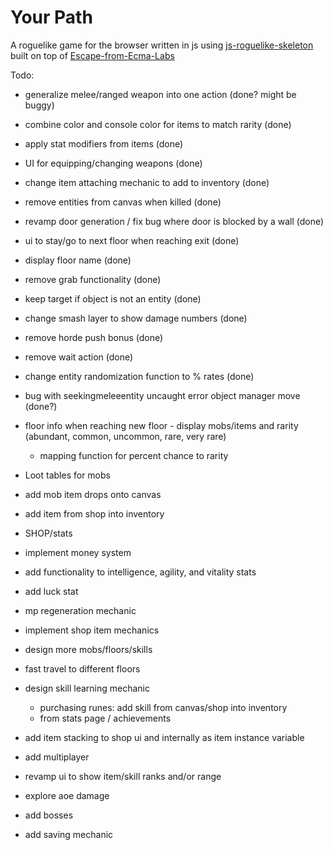 Your Path
=====================

A roguelike game for the browser written in js using [js-roguelike-skeleton](https://github.com/unstoppablecarl/js-roguelike-skeleton) built on top of [Escape-from-Ecma-Labs](https://github.com/unstoppablecarl/escape-from-ecma-labs)

Todo:

- generalize melee/ranged weapon into one action (done? might be buggy)
- combine color and console color for items to match rarity (done)
- apply stat modifiers from items (done)
- UI for equipping/changing weapons (done)
- change item attaching mechanic to add to inventory (done)
- remove entities from canvas when killed (done)
- revamp door generation / fix bug where door is blocked by a wall (done)
- ui to stay/go to next floor when reaching exit (done)
- display floor name (done)
- remove grab functionality (done)
- keep target if object is not an entity (done)
- change smash layer to show damage numbers (done)
- remove horde push bonus (done)
- remove wait action (done)
- change entity randomization function to % rates (done)
- bug with seekingmeleeentity uncaught error object manager move (done?)
- floor info when reaching new floor - display mobs/items and rarity (abundant, common, uncommon, rare, very rare)
    - mapping function for percent chance to rarity

- Loot tables for mobs
- add mob item drops onto canvas
- add item from shop into inventory
- SHOP/stats
- implement money system
- add functionality to intelligence, agility, and vitality stats
- add luck stat
- mp regeneration mechanic

- implement shop item mechanics
- design more mobs/floors/skills
- fast travel to different floors
- design skill learning mechanic 
    - purchasing runes: add skill from canvas/shop into inventory
    - from stats page / achievements
- add item stacking to shop ui and internally as item instance variable
- add multiplayer
- revamp ui to show item/skill ranks and/or range
- explore aoe damage
- add bosses
- add saving mechanic
